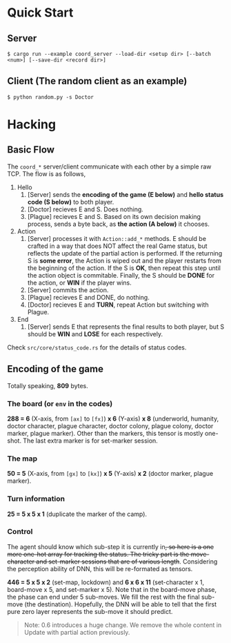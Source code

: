 
# Quick Start

## Server

```
$ cargo run --example coord_server --load-dir <setup dir> [--batch <num>] [--save-dir <record dir>] 
```

## Client (The random client as an example)

```
$ python random.py -s Doctor
```

# Hacking

## Basic Flow

The `coord_*` server/client communicate with each other by a simple raw TCP. The flow is as follows,

1. Hello
   1. [Server] sends the **encoding of the game (E below)** and **hello status code (S below)** to both player.
   1. [Doctor] recieves E and S. Does nothing.
   1. [Plague] recieves E and S. Based on its own decision making process, sends a byte back, as **the action (A below)** it chooses.
1. Action
   1. [Server] processes it with `Action::add_*` methods. E should be crafted in a way that does NOT affect the real Game status, but reflects the update of the partial action is performed.  If the returning S is **some error**, the Action is wiped out and the player restarts from the beginning of the action. If the S is **OK**, then repeat this step until the action object is commitable. Finally, the S should be **DONE** for the action, or **WIN** if the player wins.
   1. [Server] commits the action.
   1. [Plague] recieves E and DONE, do nothing.
   1. [Doctor] recieves E and **TURN**, repeat Action but switching with Plague.
1. End
   1. [Server] sends E that represents the final results to both player, but S should be **WIN** and **LOSE** for each respectively.

Check `src/core/status_code.rs` for the details of status codes.

## Encoding of the game

Totally speaking, **809** bytes.

### The board (or `env` in the codes)

**288 = 6** (X-axis, from `[ax]` to `[fx]`) **x 6** (Y-axis) **x 8** (underworld, humanity, doctor character, plague character, doctor colony, plague colony, doctor marker, plague marker). Other than the markers, this tensor is mostly one-shot. The last extra marker is for set-marker session.

### The map

**50 = 5** (X-axis, from `[gx]` to `[kx]`) **x 5** (Y-axis) **x 2** (doctor marker, plague marker).

### Turn information

**25 = 5 x 5 x 1** (duplicate the marker of the camp).

### Control

The agent should know which sub-step it is currently in~~, so here is a one more one-hot array for tracking the status. The tricky part is the move-character and set-marker sessions that are of various length~~. Considering the perception ability of DNN, this will be re-formated as tensors.

**446 = 5 x 5 x 2** (set-map, lockdown) and **6 x 6 x 11** (set-character x 1, board-move x 5, and set-marker x 5). Note that in the board-move phase, the phase can end under 5 sub-moves. We fill the rest with the final sub-move (the destination). Hopefully, the DNN will be able to tell that the first pure zero layer represents the sub-move it should predict.

> Note: 0.6 introduces a huge change. We remove the whole content in Update with partial action previously.
